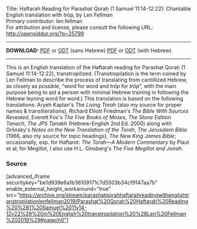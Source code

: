 <html>
<head></head>
<body>
Title: Haftarah Reading for Parashat Qoraḥ (1 Samuel 11:14-12:22): Chantable English translation with trōp, by Len Fellman<br />
Primary contributor: len.fellman<br />
For attribution and license, please consult the following URL: <a href="http://opensiddur.org/?p=25799">http://opensiddur.org/?p=25799</a>
<p />
<hr />

<strong>DOWNLOAD:</strong> 
<a href="https://archive.org/download/parashatqorahhaftarahreadingwithenglishtranstropilationlenfellman2019/Parashat%20Qorah%20Haftarah%20Reading%20%281%20Samuel%2011v14-12v22%29%20in%20English%20transtropilation%20%28Len%20Fellman%202019%29%20-%20english%20only.pdf">PDF</a> or <a href="https://archive.org/download/parashatqorahhaftarahreadingwithenglishtranstropilationlenfellman2019/Parashat%20Qorah%20Haftarah%20Reading%20%281%20Samuel%2011v14-12v22%29%20in%20English%20transtropilation%20%28Len%20Fellman%202019%29%20-%20english%20only.odt">ODT</a> (sans Hebrew)
<a href="https://archive.org/download/parashatqorahhaftarahreadingwithenglishtranstropilationlenfellman2019/Parashat%20Qorah%20Haftarah%20Reading%20%281%20Samuel%2011v14-12v22%29%20in%20English%20transtropilation%20%28Len%20Fellman%202019%29.pdf">PDF</a> or <a href="https://archive.org/download/parashatqorahhaftarahreadingwithenglishtranstropilationlenfellman2019/Parashat%20Qorah%20Haftarah%20Reading%20%281%20Samuel%2011v14-12v22%29%20in%20English%20transtropilation%20%28Len%20Fellman%202019%29.odt">ODT</a> (with Hebrew)

<hr />

This is an English translation of the Haftarah reading for Parashat Qoraḥ (1 Samuel 11:14-12:22), transtropilized. (Transtropilation is the term coined by Len Fellman to describe the process of translating from cantillized Hebrew, as closely as possible, “word for word and <em>trōp</em> for <em>trōp</em>”, with the main purpose being to aid a person with minimal Hebrew training in following the Hebrew leyning word for word.) This translation is based on the following translations: Aryeh Kaplan's <em>The Living Torah</em> (also my source for proper names &amp; transliterations), Richard Elliott Friedman's <em>The Bible With Sources Revealed</em>, Everett Fox's <em>The Five Books of Moses</em>, <em>The Stone Edition Tanach</em>, <em>The JPS Tanakh</em> (Hebrew-English 2nd Ed. 2000) along with Orlinsky's <em>Notes on the New Translation of the Torah</em>, <em>The Jerusalem Bible</em> (1966, also my source for topic headings), <em>The New King James Bible</em>; occasionally, esp. for Haftarot: <em>The Torah—A Modern Commentary</em> by Plaut et al; for Megillot, I also use H.L. Ginsberg's <em>The Five Megillot and Jonah</em>.

<h3>Source</h3>

[advanced_iframe securitykey="be1d939e6a1b36109171c7d5503b34cf9147aa7b" enable_external_height_workaround="true" src="https://archive.org/stream/parashatqorahhaftarahreadingwithenglishtranstropilationlenfellman2019/Parashat%20Qorah%20Haftarah%20Reading%20%281%20Samuel%2011v14-12v22%29%20in%20English%20transtropilation%20%28Len%20Fellman%202019%29#page/n0"]
</body>
</html>